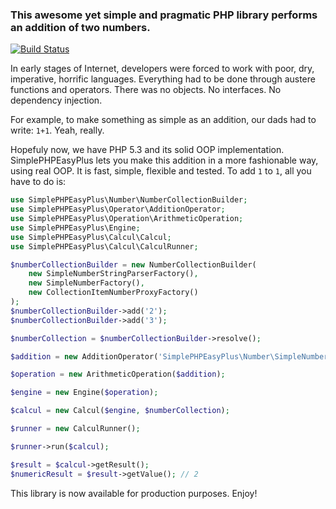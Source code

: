 ### This awesome yet simple and pragmatic PHP library performs an addition of two numbers.

[![Build Status](https://secure.travis-ci.org/Herzult/SimplePHPEasyPlus.png)](http://travis-ci.org/Herzult/SimplePHPEasyPlus)

In early stages of Internet, developers were forced to work with poor, dry, imperative, horrific languages.
Everything had to be done through austere functions and operators. There was no objects. No interfaces. No dependency injection.

For example, to make something as simple as an addition, our dads had to write: `1+1`.
Yeah, really.

Hopefuly now, we have PHP 5.3 and its solid OOP implementation.
SimplePHPEasyPlus lets you make this addition in a more fashionable way, using real OOP.
It is fast, simple, flexible and tested. To add `1` to `1`, all you have to do is:

```php
use SimplePHPEasyPlus\Number\NumberCollectionBuilder;
use SimplePHPEasyPlus\Operator\AdditionOperator;
use SimplePHPEasyPlus\Operation\ArithmeticOperation;
use SimplePHPEasyPlus\Engine;
use SimplePHPEasyPlus\Calcul\Calcul;
use SimplePHPEasyPlus\Calcul\CalculRunner;

$numberCollectionBuilder = new NumberCollectionBuilder(
    new SimpleNumberStringParserFactory(),
    new SimpleNumberFactory(),
    new CollectionItemNumberProxyFactory()
);
$numberCollectionBuilder->add('2');
$numberCollectionBuilder->add('3');

$numberCollection = $numberCollectionBuilder->resolve();

$addition = new AdditionOperator('SimplePHPEasyPlus\Number\SimpleNumber');

$operation = new ArithmeticOperation($addition);

$engine = new Engine($operation);

$calcul = new Calcul($engine, $numberCollection);

$runner = new CalculRunner();

$runner->run($calcul);

$result = $calcul->getResult();
$numericResult = $result->getValue(); // 2
```

This library is now available for production purposes. Enjoy!
